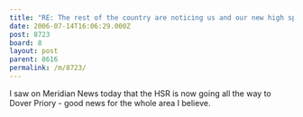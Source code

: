 ```yaml
---
title: "RE: The rest of the country are noticing us and our new high speed rail link - 8723"
date: 2006-07-14T16:06:29.000Z
post: 8723
board: 8
layout: post
parent: 8616
permalink: /m/8723/
---
```

I saw on Meridian News today that the HSR is now going all the way to Dover Priory - good news for the whole area I believe.

